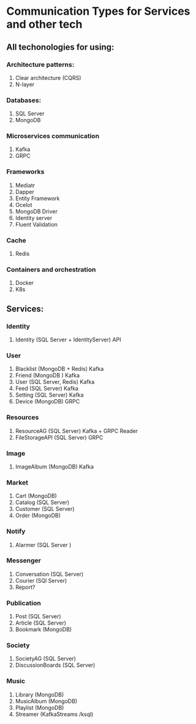 # Communication Types for Services and other tech

## All techonologies for using:
### Architecture patterns:
1. Clear architecture (CQRS)
2. N-layer

### Databases:
1. SQL Server
2. MongoDB

### Microservices communication
1. Kafka 
2. GRPC

### Frameworks
1. Mediatr
2. Dapper
3. Entity Framework
4. Ocelot
5. MongoDB Driver
6. Identity server
7. Fluent Validation 

### Cache 
1. Redis

### Containers and orchestration
1. Docker 
2. K8s


## Services:
### Identity
1. Identity (SQL Server + IdentityServer) API

###  User
1. Blacklist (MongoDB + Redis) Kafka
2. Friend (MongoDB ) Kafka
3. User (SQL Server, Redis) Kafka
4. Feed (SQL Server) Kafka
5. Setting (SQL Server) Kafka
6. Device (MongoDB) GRPC

### Resources
1. ResourceAG (SQL Server) Kafka + GRPC Reader
2. FileStorageAPI (SQL Server) GRPC 

### Image
1. ImageAlbum (MongoDB) Kafka 

### Market 
1. Cart (MongoDB)
2. Catalog (SQL Server)
3. Customer (SQL Server)
4. Order (MongoDB)

### Notify
1. Alarmer (SQL Server )

### Messenger
1. Conversation (SQL Server)
2. Courier (SQl Server)
3. Report?

### Publication
1. Post (SQL Server)
2. Article (SQL Server)
3. Bookmark (MongoDB) 

### Society
1. SocietyAG (SQL Server)
2. DiscussionBoards (SQL Server)

### Music 
1. Library (MongoDB)
2. MusicAlbum (MongoDB)
3. Playlist (MongoDB)
4. Streamer (KafkaStreams /ksql)
